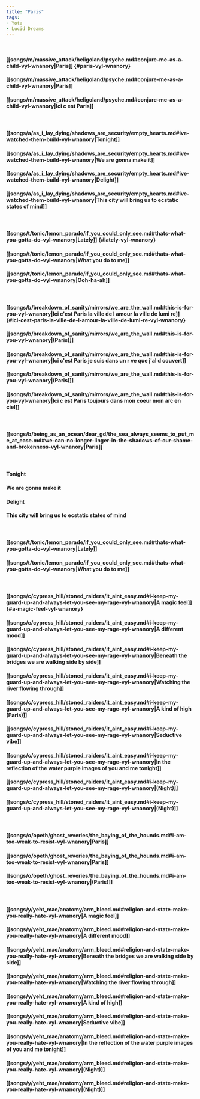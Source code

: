 ```yaml
---
title: "Paris"
tags:
- Yota
- Lucid Dreams
---
```

&nbsp;
#### [[songs/m/massive_attack/heligoland/psyche.md#conjure-me-as-a-child-vyl-wnanory|Paris]] {#paris-vyl-wnanory}
#### [[songs/m/massive_attack/heligoland/psyche.md#conjure-me-as-a-child-vyl-wnanory|Paris]]
#### [[songs/m/massive_attack/heligoland/psyche.md#conjure-me-as-a-child-vyl-wnanory|Ici c est Paris]]
&nbsp;
#### [[songs/a/as_i_lay_dying/shadows_are_security/empty_hearts.md#ive-watched-them-build-vyl-wnanory|Tonight]]
#### [[songs/a/as_i_lay_dying/shadows_are_security/empty_hearts.md#ive-watched-them-build-vyl-wnanory|We are gonna make it]]
#### [[songs/a/as_i_lay_dying/shadows_are_security/empty_hearts.md#ive-watched-them-build-vyl-wnanory|Delight]]
#### [[songs/a/as_i_lay_dying/shadows_are_security/empty_hearts.md#ive-watched-them-build-vyl-wnanory|This city will bring us to ecstatic states of mind]]
&nbsp;
#### [[songs/t/tonic/lemon_parade/if_you_could_only_see.md#thats-what-you-gotta-do-vyl-wnanory|Lately]] {#lately-vyl-wnanory}
#### [[songs/t/tonic/lemon_parade/if_you_could_only_see.md#thats-what-you-gotta-do-vyl-wnanory|What you do to me]]
#### [[songs/t/tonic/lemon_parade/if_you_could_only_see.md#thats-what-you-gotta-do-vyl-wnanory|Ooh-ha-ah]]
&nbsp;
#### [[songs/b/breakdown_of_sanity/mirrors/we_are_the_wall.md#this-is-for-you-vyl-wnanory|Ici c'est Paris la ville de l amour la ville de lumi re]] {#ici-cest-paris-la-ville-de-l-amour-la-ville-de-lumi-re-vyl-wnanory}
#### [[songs/b/breakdown_of_sanity/mirrors/we_are_the_wall.md#this-is-for-you-vyl-wnanory|(Paris)]]
#### [[songs/b/breakdown_of_sanity/mirrors/we_are_the_wall.md#this-is-for-you-vyl-wnanory|Ici c'est Paris je suis dans un r ve que j'al d couvert]]
#### [[songs/b/breakdown_of_sanity/mirrors/we_are_the_wall.md#this-is-for-you-vyl-wnanory|(Paris)]]
#### [[songs/b/breakdown_of_sanity/mirrors/we_are_the_wall.md#this-is-for-you-vyl-wnanory|Ici c est Paris toujours dans mon coeur mon arc en ciel]]
&nbsp;
#### [[songs/b/being_as_an_ocean/dear_gd/the_sea_always_seems_to_put_me_at_ease.md#we-can-no-longer-linger-in-the-shadows-of-our-shame-and-brokenness-vyl-wnanory|Paris]]
&nbsp;
#### Tonight
#### We are gonna make it
#### Delight
#### This city will bring us to ecstatic states of mind
&nbsp;
#### [[songs/t/tonic/lemon_parade/if_you_could_only_see.md#thats-what-you-gotta-do-vyl-wnanory|Lately]]
#### [[songs/t/tonic/lemon_parade/if_you_could_only_see.md#thats-what-you-gotta-do-vyl-wnanory|What you do to me]]
&nbsp;
#### [[songs/c/cypress_hill/stoned_raiders/it_aint_easy.md#i-keep-my-guard-up-and-always-let-you-see-my-rage-vyl-wnanory|A magic feel]] {#a-magic-feel-vyl-wnanory}
#### [[songs/c/cypress_hill/stoned_raiders/it_aint_easy.md#i-keep-my-guard-up-and-always-let-you-see-my-rage-vyl-wnanory|A different mood]]
#### [[songs/c/cypress_hill/stoned_raiders/it_aint_easy.md#i-keep-my-guard-up-and-always-let-you-see-my-rage-vyl-wnanory|Beneath the bridges we are walking side by side]]
#### [[songs/c/cypress_hill/stoned_raiders/it_aint_easy.md#i-keep-my-guard-up-and-always-let-you-see-my-rage-vyl-wnanory|Watching the river flowing through]]
#### [[songs/c/cypress_hill/stoned_raiders/it_aint_easy.md#i-keep-my-guard-up-and-always-let-you-see-my-rage-vyl-wnanory|A kind of high (Paris)]]
#### [[songs/c/cypress_hill/stoned_raiders/it_aint_easy.md#i-keep-my-guard-up-and-always-let-you-see-my-rage-vyl-wnanory|Seductive vibe]]
#### [[songs/c/cypress_hill/stoned_raiders/it_aint_easy.md#i-keep-my-guard-up-and-always-let-you-see-my-rage-vyl-wnanory|In the reflection of the water purple images of you and me tonight]]
#### [[songs/c/cypress_hill/stoned_raiders/it_aint_easy.md#i-keep-my-guard-up-and-always-let-you-see-my-rage-vyl-wnanory|(Night)]]
#### [[songs/c/cypress_hill/stoned_raiders/it_aint_easy.md#i-keep-my-guard-up-and-always-let-you-see-my-rage-vyl-wnanory|(Night)]]
&nbsp;
#### [[songs/o/opeth/ghost_reveries/the_baying_of_the_hounds.md#i-am-too-weak-to-resist-vyl-wnanory|Paris]]
#### [[songs/o/opeth/ghost_reveries/the_baying_of_the_hounds.md#i-am-too-weak-to-resist-vyl-wnanory|Paris]]
#### [[songs/o/opeth/ghost_reveries/the_baying_of_the_hounds.md#i-am-too-weak-to-resist-vyl-wnanory|(Paris)]]
&nbsp;
#### [[songs/y/yeht_mae/anatomy/arm_bleed.md#religion-and-state-make-you-really-hate-vyl-wnanory|A magic feel]]
#### [[songs/y/yeht_mae/anatomy/arm_bleed.md#religion-and-state-make-you-really-hate-vyl-wnanory|A different mood]]
#### [[songs/y/yeht_mae/anatomy/arm_bleed.md#religion-and-state-make-you-really-hate-vyl-wnanory|Beneath the bridges we are walking side by side]]
#### [[songs/y/yeht_mae/anatomy/arm_bleed.md#religion-and-state-make-you-really-hate-vyl-wnanory|Watching the river flowing through]]
#### [[songs/y/yeht_mae/anatomy/arm_bleed.md#religion-and-state-make-you-really-hate-vyl-wnanory|A kind of high]]
#### [[songs/y/yeht_mae/anatomy/arm_bleed.md#religion-and-state-make-you-really-hate-vyl-wnanory|Seductive vibe]]
#### [[songs/y/yeht_mae/anatomy/arm_bleed.md#religion-and-state-make-you-really-hate-vyl-wnanory|In the reflection of the water purple images of you and me tonight]]
#### [[songs/y/yeht_mae/anatomy/arm_bleed.md#religion-and-state-make-you-really-hate-vyl-wnanory|(Night)]]
#### [[songs/y/yeht_mae/anatomy/arm_bleed.md#religion-and-state-make-you-really-hate-vyl-wnanory|(Night)]]
